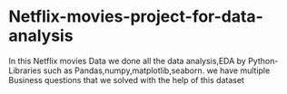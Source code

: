 # Netflix-movies-project-for-data-analysis
In this Netflix movies Data we done all the data analysis,EDA by Python-Libraries such as Pandas,numpy,matplotlib,seaborn.
we have multiple Business questions that we solved with the help of this dataset
